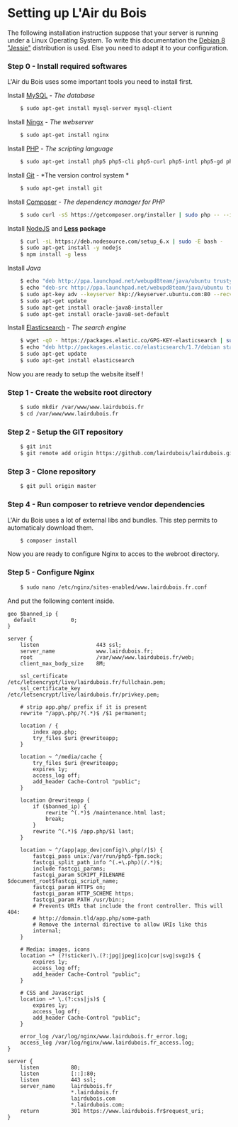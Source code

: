 Setting up L'Air du Bois
========================

The following installation instruction suppose that your server is running under a Linux Operating System.
To write this documentation the [Debian 8 "Jessie"](https://www.debian.org) distribution is used.
Else you need to adapt it to your configuration.

### Step 0 - Install required softwares

L'Air du Bois uses some important tools you need to install first.

Install [MySQL](https://www.mysql.com/) - *The database*

``` bash
    $ sudo apt-get install mysql-server mysql-client
```

Install [Ningx](https://nginx.org/) - *The webserver*

``` bash
    $ sudo apt-get install nginx
```

Install [PHP](http://www.php.net/) - *The scripting language*

``` bash
    $ sudo apt-get install php5 php5-cli php5-curl php5-intl php5-gd php5-imagick php-apc php5-mysql php5-fpm
```

Install [Git](https://git-scm.com/) - *The version control system *

``` bash
    $ sudo apt-get install git
```

Install [Composer](https://getcomposer.org/) - *The dependency manager for PHP*

``` bash
    $ sudo curl -sS https://getcomposer.org/installer | sudo php -- --install-dir=/usr/local/bin --filename=composer
```

Install [NodeJS](https://nodejs.org) and **[Less](http://lesscss.org/) package**

``` bash
    $ curl -sL https://deb.nodesource.com/setup_6.x | sudo -E bash -
    $ sudo apt-get install -y nodejs
    $ npm install -g less
```

Install *Java*

``` bash
    $ echo "deb http://ppa.launchpad.net/webupd8team/java/ubuntu trusty main" | sudo tee /etc/apt/sources.list.d/webupd8team-java.list
    $ echo "deb-src http://ppa.launchpad.net/webupd8team/java/ubuntu trusty main" | sudo tee -a /etc/apt/sources.list.d/webupd8team-java.list
    $ sudo apt-key adv --keyserver hkp://keyserver.ubuntu.com:80 --recv-keys EEA14886
    $ sudo apt-get update
    $ sudo apt-get install oracle-java8-installer
    $ sudo apt-get install oracle-java8-set-default
```

Install [Elasticsearch](https://www.elastic.co/products/elasticsearch) - *The search engine*

``` bash
    $ wget -qO - https://packages.elastic.co/GPG-KEY-elasticsearch | sudo apt-key add -
    $ echo "deb http://packages.elastic.co/elasticsearch/1.7/debian stable main" | sudo tee -a /etc/apt/sources.list.d/elasticsearch-1.7.list
    $ sudo apt-get update
    $ sudo apt-get install elasticsearch
```

Now you are ready to setup the website itself !


### Step 1 - Create the website root directory

``` bash
    $ sudo mkdir /var/www/www.lairdubois.fr
    $ cd /var/www/www.lairdubois.fr
```

### Step 2 - Setup the GIT repository

``` bash
    $ git init
    $ git remote add origin https://github.com/lairdubois/lairdubois.git
```

### Step 3 - Clone repository

``` bash
    $ git pull origin master
```

### Step 4 - Run composer to retrieve vendor dependencies

L'Air du Bois uses a lot of external libs and bundles. This step permits to automaticaly download them.

``` bash
    $ composer install
```

Now you are ready to configure Nginx to acces to the webroot directory.

### Step 5 - Configure Nginx

``` bash
    $ sudo nano /etc/nginx/sites-enabled/www.lairdubois.fr.conf
```

And put the following content inside.

```
geo $banned_ip {
  default           0;
}

server {
    listen                  443 ssl;
    server_name             www.lairdubois.fr;
    root                    /var/www/www.lairdubois.fr/web;
    client_max_body_size    8M;

    ssl_certificate         /etc/letsencrypt/live/lairdubois.fr/fullchain.pem;
    ssl_certificate_key     /etc/letsencrypt/live/lairdubois.fr/privkey.pem;

    # strip app.php/ prefix if it is present
    rewrite ^/app\.php/?(.*)$ /$1 permanent;

    location / {
        index app.php;
        try_files $uri @rewriteapp;
    }

    location ~ ^/media/cache {
        try_files $uri @rewriteapp;
        expires 1y;
        access_log off;
        add_header Cache-Control "public";
    }

    location @rewriteapp {
        if ($banned_ip) {
            rewrite ^(.*)$ /maintenance.html last;
            break;
        }
        rewrite ^(.*)$ /app.php/$1 last;
    }

    location ~ ^/(app|app_dev|config)\.php(/|$) {
        fastcgi_pass unix:/var/run/php5-fpm.sock;
        fastcgi_split_path_info ^(.+\.php)(/.*)$;
        include fastcgi_params;
        fastcgi_param SCRIPT_FILENAME $document_root$fastcgi_script_name;
        fastcgi_param HTTPS on;
        fastcgi_param HTTP_SCHEME https;
        fastcgi_param PATH /usr/bin:;
        # Prevents URIs that include the front controller. This will 404:
        # http://domain.tld/app.php/some-path
        # Remove the internal directive to allow URIs like this
        internal;
    }

    # Media: images, icons
    location ~* (?!sticker)\.(?:jpg|jpeg|ico|cur|svg|svgz)$ {
        expires 1y;
        access_log off;
        add_header Cache-Control "public";
    }

    # CSS and Javascript
    location ~* \.(?:css|js)$ {
        expires 1y;
        access_log off;
        add_header Cache-Control "public";
    }

    error_log /var/log/nginx/www.lairdubois.fr_error.log;
    access_log /var/log/nginx/www.lairdubois.fr_access.log;
}

server {
    listen          80;
    listen          [::]:80;
    listen          443 ssl;
    server_name     lairdubois.fr
                    *.lairdubois.fr
                    lairdubois.com
                    *.lairdubois.com;
    return          301 https://www.lairdubois.fr$request_uri;
}
```




